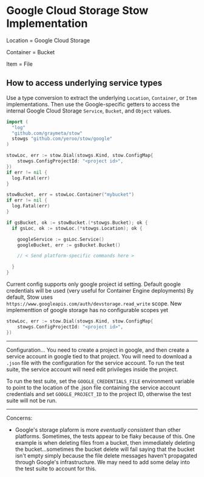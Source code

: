 # Google Cloud Storage Stow Implementation

Location = Google Cloud Storage

Container = Bucket

Item = File

## How to access underlying service types

Use a type conversion to extract the underlying `Location`, `Container`, or `Item` implementations. Then use the Google-specific getters to access the internal Google Cloud Storage `Service`, `Bucket`, and `Object` values.

```go
import (
  "log"
  "github.com/graymeta/stow"
  stowgs "github.com/yeroo/stow/google"
)

stowLoc, err := stow.Dial(stowgs.Kind, stow.ConfigMap{
	stowgs.ConfigProjectId: "<project id>",
})
if err != nil {
  log.Fatal(err)
}

stowBucket, err = stowLoc.Container("mybucket")
if err != nil {
  log.Fatal(err)
}

if gsBucket, ok := stowBucket.(*stowgs.Bucket); ok {
  if gsLoc, ok := stowLoc.(*stowgs.Location); ok {

    googleService := gsLoc.Service()
    googleBucket, err := gsBucket.Bucket()

    // < Send platform-specific commands here >

  }
}
```

Current config supports only google project id setting. Default google credentials will be used (very useful for Container Engine deployments)
By default, Stow uses `https://www.googleapis.com/auth/devstorage.read_write` scope. New implementtion of google storage has no configurable scopes yet
```go
stowLoc, err := stow.Dial(stowgs.Kind, stow.ConfigMap{
	stowgs.ConfigProjectId: "<project id>",
})
```

---

Configuration... You need to create a project in google, and then create a service account in google tied to that project. You will need to download a `.json` file with the configuration for the service account. To run the test suite, the service account will need edit privileges inside the project.

To run the test suite, set the `GOOGLE_CREDENTIALS_FILE` environment variable to point to the location of the .json file containing the service account credentials and set `GOOGLE_PROJECT_ID` to the project ID, otherwise the test suite will not be run.

---

Concerns:

- Google's storage plaform is more _eventually consistent_ than other platforms. Sometimes, the tests appear to be flaky because of this. One example is when deleting files from a bucket, then immediately deleting the bucket...sometimes the bucket delete will fail saying that the bucket isn't empty simply because the file delete messages haven't propagated through Google's infrastructure. We may need to add some delay into the test suite to account for this.
